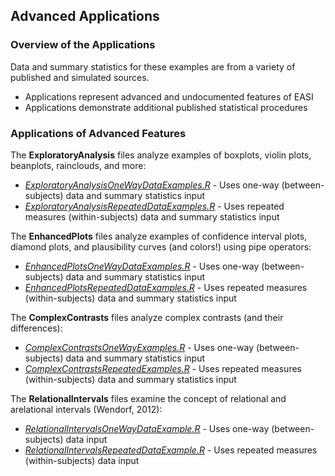 
## Advanced Applications

### Overview of the Applications

Data and summary statistics for these examples are from a variety of published and simulated sources.

- Applications represent advanced and undocumented features of EASI
- Applications demonstrate additional published statistical procedures

### Applications of Advanced Features

The **ExploratoryAnalysis** files analyze examples of boxplots, violin plots, beanplots, rainclouds, and more:

- [*ExploratoryAnalysisOneWayDataExamples.R*](./ExploratoryAnalysisOneWayDataExamples.R) - Uses one-way (between-subjects) data and summary statistics input
- [*ExploratoryAnalysisRepeatedDataExamples.R*](./ExploratoryAnalysisRepeatedDataExamples.R) - Uses repeated measures (within-subjects) data and summary statistics input

The **EnhancedPlots** files analyze examples of confidence interval plots, diamond plots, and plausibility curves (and colors!) using pipe operators:

- [*EnhancedPlotsOneWayDataExamples.R*](./EnhancedPlotsOneWayDataExamples.R) - Uses one-way (between-subjects) data and summary statistics input
- [*EnhancedPlotsRepeatedDataExamples.R*](./EnhancedPlotsRepeatedDataExamples.R) - Uses repeated measures (within-subjects) data and summary statistics input

The **ComplexContrasts** files analyze complex contrasts (and their differences):

- [*ComplexContrastsOneWayExamples.R*](./ComplexContrastsOneWayExamples.R) - Uses one-way (between-subjects) data and summary statistics input
- [*ComplexContrastsRepeatedExamples.R*](./ComplexContrastsRepeatedExamples.R) - Uses repeated measures (within-subjects) data and summary statistics input

The **RelationalIntervals** files examine the concept of relational and arelational intervals (Wendorf, 2012):

- [*RelationalIntervalsOneWayDataExample.R*](./RelationalIntervalsOneWayDataExample.R) - Uses one-way (between-subjects) data input
- [*RelationalIntervalsRepeatedDataExample.R*](./RelationalIntervalsOneWayDataExample.R) - Uses repeated measures (within-subjects) data input
